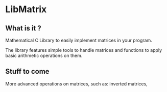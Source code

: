 # LibMatrix
## What is it ?

Mathematical C Library to easily implement matrices in your program.

The library features simple tools to handle matrices and functions to apply basic arithmetic operations on them.

## Stuff to come

More advanced operations on matrices, such as: inverted matrices, 
